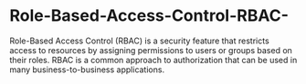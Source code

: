 # Role-Based-Access-Control-RBAC-
Role-Based Access Control (RBAC) is a security feature that restricts access to resources by assigning permissions to users or groups based on their roles. RBAC is a common approach to authorization that can be used in many business-to-business applications. 
